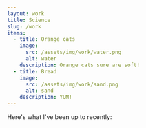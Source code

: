 ```yaml
---
layout: work
title: Science
slug: /work
items:
  - title: Orange cats
    image:
      src: /assets/img/work/water.png
      alt: water
    description: Orange cats sure are soft!
  - title: Bread
    image:
      src: /assets/img/work/sand.png
      alt: sand
    description: YUM!
---
```


Here's what I've been up to recently:
<br />
<br />
